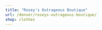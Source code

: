 ```yaml
---
title: "Rosey's Outrageous Boutique"
url: /denver/roseys-outrageous-boutique/
shop: clothes
---
```

